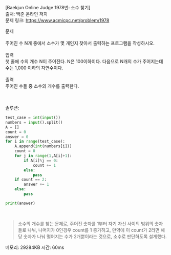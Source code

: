 [Baekjun Online Judge 1978번: 소수 찾기] </br>
출처: 백준 온라인 저지</br>
문제 링크: <https://www.acmicpc.net/problem/1978> </br>



문제 </br>
</br>주어진 수 N개 중에서 소수가 몇 개인지 찾아서 출력하는 프로그램을 작성하시오. </br>
</br>
입력</br>
첫 줄에 수의 개수 N이 주어진다. N은 100이하이다. 다음으로 N개의 수가 주어지는데 수는 1,000 이하의 자연수이다.</br>
</br>출력</br>
주어진 수들 중 소수의 개수를 출력한다.</br>

</br>
</br>
솔루션:</br>

```python
test_case = int(input())
numbers = input().split()
A = []
count = 0
answer = 0
for i in range(test_case):
    A.append(int(numbers[i]))
    count = 0
    for j in range(1,A[i]+1):
        if A[i]%j == 0:
            count += 1
        else:
            pass
    if count == 2:
        answer += 1
    else:
        pass

print(answer)
```
</br> 

> 소수의 개수를 찾는 문제로, 주어진 숫자를 1부터 자기 자신 사이의 범위의 숫자들로 나눠, 나머지가 0인경우 count를 1 증가하고, 만약에 이 count가 2라면 
  해당 숫자가 나눠 떨어지는 수가 2개뿐이라는 것으로, 소수로 판단하도록 설계했다. 

메모리: 29284KB
시간: 60ms
